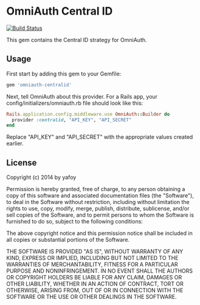 # OmniAuth Central ID
[![Build Status](https://semaphoreapp.com/api/v1/projects/a1479ff0-5ef6-4182-9577-116a668c090c/309883/badge.png)](https://semaphoreapp.com/olimart/omniauth-centralid)

This gem contains the Central ID strategy for OmniAuth.

## Usage

First start by adding this gem to your Gemfile:

```ruby
gem 'omniauth-centralid'
```

Next, tell OmniAuth about this provider. For a Rails app, your config/initializers/omniauth.rb file should look like this:

```ruby
Rails.application.config.middleware.use OmniAuth::Builder do
  provider :centralid, "API_KEY", "API_SECRET"
end
```

Replace "API_KEY" and "API_SECRET" with the appropriate values created earlier.

## License

Copyright (c) 2014 by yafoy

Permission is hereby granted, free of charge, to any person obtaining a copy of this software and associated documentation files (the "Software"), to deal in the Software without restriction, including without limitation the rights to use, copy, modify, merge, publish, distribute, sublicense, and/or sell copies of the Software, and to permit persons to whom the Software is furnished to do so, subject to the following conditions:

The above copyright notice and this permission notice shall be included in all copies or substantial portions of the Software.

THE SOFTWARE IS PROVIDED "AS IS", WITHOUT WARRANTY OF ANY KIND, EXPRESS OR IMPLIED, INCLUDING BUT NOT LIMITED TO THE WARRANTIES OF MERCHANTABILITY, FITNESS FOR A PARTICULAR PURPOSE AND NONINFRINGEMENT. IN NO EVENT SHALL THE AUTHORS OR COPYRIGHT HOLDERS BE LIABLE FOR ANY CLAIM, DAMAGES OR OTHER LIABILITY, WHETHER IN AN ACTION OF CONTRACT, TORT OR OTHERWISE, ARISING FROM, OUT OF OR IN CONNECTION WITH THE SOFTWARE OR THE USE OR OTHER DEALINGS IN THE SOFTWARE.
